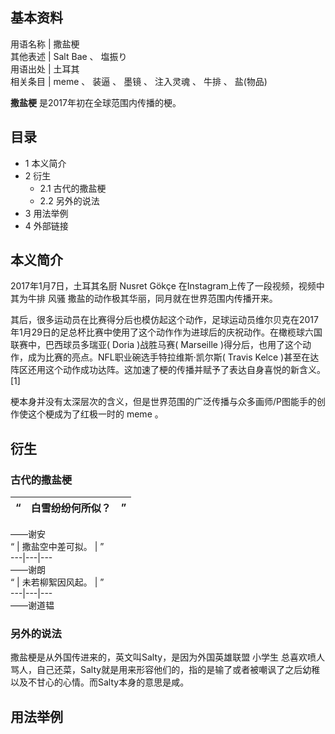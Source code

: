 **基本资料**  
---  
用语名称  |  撒盐梗   
其他表述  |  Salt Bae  、  塩振り   
用语出处  |  土耳其   
相关条目  |  meme  、  装逼  、  墨镜  、  注入灵魂  、  牛排  、  盐(物品)   
  
**撒盐梗** 是2017年初在全球范围内传播的梗。

##  目录

  * 1  本义简介 
  * 2  衍生 
    * 2.1  古代的撒盐梗 
    * 2.2  另外的说法 
  * 3  用法举例 
  * 4  外部链接 

##  本义简介

2017年1月7日，土耳其名厨  Nusret Gökçe  在Instagram上传了一段视频，视频中其为牛排  风骚
撒盐的动作极其华丽，同月就在世界范围内传播开来。

其后，很多运动员在比赛得分后也模仿起这个动作，足球运动员维尔贝克在2017年1月29日的足总杯比赛中使用了这个动作作为进球后的庆祝动作。在橄榄球六国联赛中，巴西球员多瑞亚(
Doria  )战胜马赛(  Marseille  )得分后，也用了这个动作，成为比赛的亮点。NFL职业碗选手特拉维斯·凯尔斯(  Travis Kelce
)甚至在达阵区还用这个动作成功达阵。这加速了梗的传播并赋予了表达自身喜悦的新含义。  [1]

梗本身并没有太深层次的含义，但是世界范围的广泛传播与众多画师/P图能手的创作使这个梗成为了红极一时的  meme  。

##  衍生

###  古代的撒盐梗

“  |  白雪纷纷何所似？  |  ”   
---|---|---  
——谢安  
“  |  撒盐空中差可拟。  |  ”   
---|---|---  
——谢朗  
“  |  未若柳絮因风起。  |  ”   
---|---|---  
——谢道韫  
  
###  另外的说法

撒盐梗是从外国传进来的，英文叫Salty，是因为外国英雄联盟  小学生
总喜欢喷人骂人，自己还菜，Salty就是用来形容他们的，指的是输了或者被嘲讽了之后幼稚以及不甘心的心情。而Salty本身的意思是咸。

##  用法举例